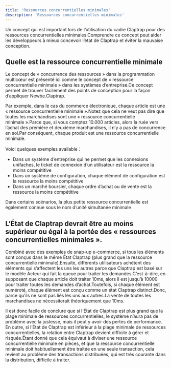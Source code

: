 ```yaml
---
title: 'Ressources concurrentielles minimales'
description: 'Ressources concurrentielles minimales'
---
```



Un concept qui est important lors de l’utilisation du cadre Claptrap pour des ressources concurrentielles minimales.Comprendre ce concept peut aider les développeurs à mieux concevoir l’état de Claptrap et éviter la mauvaise conception.

## Quelle est la ressource concurrentielle minimale

Le concept de « concurrence des ressources » dans la programmation multicœur est présenté ici comme le concept de « ressource concurrentielle minimale » dans les systèmes d’entreprise.Ce concept permet de trouver facilement des points de conception pour la façon d’appliquer Newbe.Claptrap.

Par exemple, dans le cas du commerce électronique, chaque article est une « ressource concurrentielle minimale ».Notez que cela ne veut pas dire que toutes les marchandises sont une « ressource concurrentielle minimale ».Parce que, si vous comptez 10.000 articles, alors la ruée vers l’achat des première et deuxième marchandises, il n’y a pas de concurrence en soi.Par conséquent, chaque produit est une ressource concurrentielle minimale.

Voici quelques exemples available：

- Dans un système d’entreprise qui ne permet que les connexions unifaches, le ticket de connexion d’un utilisateur est la ressource la moins compétitive
- Dans un système de configuration, chaque élément de configuration est la ressource la moins compétitive
- Dans un marché boursier, chaque ordre d’achat ou de vente est la ressource la moins compétitive

Dans certains scénarios, la plus petite ressource concurrentielle est également connue sous le nom d’unité simultanée minimale

## L’État de Claptrap devrait être au moins supérieur ou égal à la portée des « ressources concurrentielles minimales ».

Combiné avec des exemples de snap-up e-commerce, si tous les éléments sont conçus dans le même État Claptrap (plus grand que la ressource concurrentielle minimale).Ensuite, différents utilisateurs achètent des éléments qui s’affectent les uns les autres parce que Claptrap est basé sur le modèle Acteur qui fait la queue pour traiter les demandes.C’est-à-dire, en supposant que chaque article doit traiter 10ms, alors il est jusqu’à 10000 pour traiter toutes les demandes d’achat.Toutefois, si chaque élément est numéroté, chaque élément est conçu comme un état Claptrap distinct.Donc, parce qu’ils ne sont pas liés les uns aux autres.La vente de toutes les marchandises ne nécessiterait théoriquement que 10ms.

Il est donc facile de conclure que si l’État de Claptrap est plus grand que la plage minimale de ressources concurrentielles, le système n’aura pas de problème avec la justesse, mais il peut y avoir des pertes de performance. En outre, si l’État de Claptrap est inférieur à la plage minimale de ressources concurrentielles, la relation entre Claptrap devient difficile à gérer et risquée.Étant donné que cela équivaut à diviser une ressource concurrentielle minimale en pièces, et que la ressource concurrentielle minimale doit habituellement être traitée en une seule transaction, cela revient au problème des transactions distribuées, qui est très courante dans la distribution, difficile à traiter.
